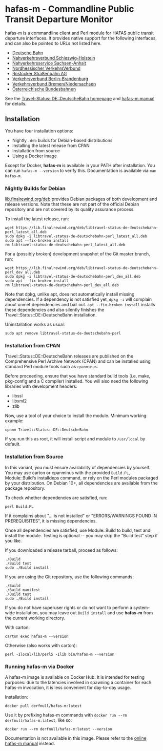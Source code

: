 # hafas-m - Commandline Public Transit Departure Monitor

hafas-m is a commandline client and Perl module for HAFAS public transit
departure interfaces. It provides native support for the following
interfaces, and can also be pointed to URLs not listed here.

* [Deutsche Bahn](https://reiseauskunft.bahn.de/bin/bhftafel.exe)
* [Nahverkehrsverbund Schleswig-Holstein](https://nah.sh.hafas.de/bin/stboard.exe)
* [Nahverkehrsservice Sachsen-Anhalt](https://reiseauskunft.insa.de/bin/stboard.exe)
* [Nordhessischer VerkehrsVerbund](https://auskunft.nvv.de/auskunft/bin/jp/stboard.exe)
* [Rostocker Straßenbahn AG](https://fahrplan.rsag-online.de/hafas/stboard.exe)
* [Verkehrsverbund Berlin-Brandenburg](https://fahrinfo.vbb.de/bin/stboard.exe)
* [Verkehrsverbund Bremen/Niedersachsen](https://fahrplaner.vbn.de/hafas/stboard.exe)
* [Österreichische Bundesbahnen](https://fahrplan.oebb.at/bin/stboard.exe)

See the [Travel::Status::DE::DeutscheBahn
homepage](https://finalrewind.org/projects/Travel-Status-DE-DeutscheBahn) and
[hafas-m manual](https://man.finalrewind.org/1/hafas-m) for details.

## Installation

You have four installation options:

* Nightly `.deb` builds for Debian-based distributions
* Installing the latest release from CPAN
* Installation from source
* Using a Docker image

Except for Docker, __hafas-m__ is available in your PATH after installation.
You can run `hafas-m --version` to verify this. Documentation is available via
`man hafas-m`.

### Nightly Builds for Debian

[lib.finalrewind.org/deb](https://lib.finalrewind.org/deb) provides Debian
packages of both development and release versions. Note that these are not part
of the official Debian repository and are not covered by its quality assurance
process.

To install the latest release, run:

```
wget https://lib.finalrewind.org/deb/libtravel-status-de-deutschebahn-perl_latest_all.deb
sudo dpkg -i libtravel-status-de-deutschebahn-perl_latest_all.deb
sudo apt --fix-broken install
rm libtravel-status-de-deutschebahn-perl_latest_all.deb
```

For a (possibly broken) development snapshot of the Git master branch, run:

```
wget https://lib.finalrewind.org/deb/libtravel-status-de-deutschebahn-perl_dev_all.deb
sudo dpkg -i libtravel-status-de-deutschebahn-perl_dev_all.deb
sudo apt --fix-broken install
rm libtravel-status-de-deutschebahn-perl_dev_all.deb
```

Note that dpkg, unlike apt, does not automatically install missing
dependencies. If a dependency is not satisfied yet, `dpkg -i` will complain
about unmet dependencies and bail out. `apt --fix-broken install` installs
these dependencies and also silently finishes the
Travel::Status::DE::DeutscheBahn installation.

Uninstallation works as usual:

```
sudo apt remove libtravel-status-de-deutschebahn-perl
```

### Installation from CPAN

Travel::Status::DE::DeutscheBahn releases are published on the Comprehensive
Perl Archive Network (CPAN) and can be installed using standard Perl module
tools such as `cpanminus`.

Before proceeding, ensure that you have standard build tools (i.e. make,
pkg-config and a C compiler) installed. You will also need the following
libraries with development headers:

* libssl
* libxml2
* zlib

Now, use a tool of your choice to install the module. Minimum working example:

```
cpanm Travel::Status::DE::DeutscheBahn
```

If you run this as root, it will install script and module to `/usr/local` by
default.

### Installation from Source

In this variant, you must ensure availability of dependencies by yourself.
You may use carton or cpanminus with the provided `Build.PL`, Module::Build's
installdeps command, or rely on the Perl modules packaged by your distribution.
On Debian 10+, all dependencies are available from the package repository.

To check whether dependencies are satisfied, run:

```
perl Build.PL
```

If it complains about "... is not installed" or "ERRORS/WARNINGS FOUND IN
PREREQUISITES", it is missing dependencies.

Once all dependencies are satisfied, use Module::Build to build, test and
install the module. Testing is optional -- you may skip the "Build test"
step if you like.

If you downloaded a release tarball, proceed as follows:

```
./Build
./Build test
sudo ./Build install
```

If you are using the Git repository, use the following commands:

```
./Build
./Build manifest
./Build test
sudo ./Build install
```

If you do not have superuser rights or do not want to perform a system-wide
installation, you may leave out `Build install` and use **hafas-m** from the
current working directory.

With carton:

```
carton exec hafas-m --version
```

Otherwise (also works with carton):

```
perl -Ilocal/lib/perl5 -Ilib bin/hafas-m --version
```

### Running hafas-m via Docker

A hafas-m image is available on Docker Hub. It is intended for testing
purposes: due to the latencies involved in spawning a container for each
hafas-m invocation, it is less convenient for day-to-day usage.

Installation:

```
docker pull derfnull/hafas-m:latest
```

Use it by prefixing hafas-m commands with `docker run --rm
derfnull/hafas-m:latest`, like so:

```
docker run --rm derfnull/hafas-m:latest --version
```

Documentation is not available in this image. Please refer to the
[online hafas-m manual](https://man.finalrewind.org/1/hafas-m/) instead.
